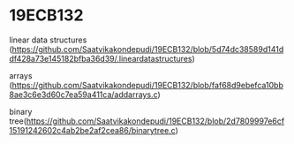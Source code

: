 # 19ECB132
linear data structures (https://github.com/Saatvikakondepudi/19ECB132/blob/5d74dc38589d141ddf428a73e145182bfba36d39/.lineardatastructures)

arrays (https://github.com/Saatvikakondepudi/19ECB132/blob/faf68d9ebefca10bb8ae3c6e3d60c7ea59a411ca/addarrays.c)

binary tree(https://github.com/Saatvikakondepudi/19ECB132/blob/2d7809997e6cf15191242602c4ab2be2af2cea86/binarytree.c)
